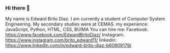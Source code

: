 ### Hi there 👋

My name is Edward Brito Diaz.
I am currently a student of Computer System Engineering.
My secondary studies were at CEMAS.
my experience:
JavaScript, Python, HTML, CSS, BUlMA
You can hire me:
Facebook: https://www.facebook.com/EdwardBritoDiaz/
Instagram: https://www.instagram.com/brito_edward11/
linkedin: https://www.linkedin.com/in/edward-brito-diaz-b60909179/
<!--
**Edwardb11/Edwardb11** is a ✨ _special_ ✨ repository because its `README.md` (this file) appears on your GitHub profile.

Here are some ideas to get you started:

- 🔭 I’m currently working on my repository
- 🌱 I’m currently learning to manage my github
- 👯 I’m looking to collaborate on a project
- 🤔 I’m looking for help with ...
- 💬 Ask me about ...
- 📫 How to reach me: ...
- 😄 Pronouns: ...
- ⚡ Fun fact: ...
-->
